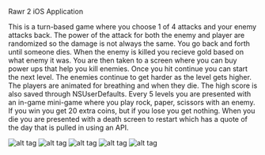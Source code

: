Rawr 2 iOS Application

This is a turn-based game where you choose 1 of 4 attacks and your enemy attacks back. The power of the attack for both the enemy and player are randomized so the damage is not always the same. You go back and forth until someone dies. When the enemy is killed you recieve gold based on what enemy it was. You are then taken to a screen where you can buy power ups that help you kill enemies. Once you hit continue you can start the next level. The enemies continue to get harder as the level gets higher. The players are animated for breathing and when they die. The high score is also saved through NSUserDefaults. Every 5 levels you are presented with an in-game mini-game where you play rock, paper, scissors with an enemy. If you win you get 20 extra coins, but if you lose you get nothing. When you die you are presented with a death screen to restart which has a quote of the day that is pulled in using an API.

![alt tag](https://raw.githubusercontent.com/jamesalandyer/rawr-2/master/rawr-21.png)
![alt tag](https://raw.githubusercontent.com/jamesalandyer/rawr-2/master/rawr-22.png)
![alt tag](https://raw.githubusercontent.com/jamesalandyer/rawr-2/master/rawr-23.png)
![alt tag](https://raw.githubusercontent.com/jamesalandyer/rawr-2/master/rawr-24.png)
![alt tag](https://raw.githubusercontent.com/jamesalandyer/rawr-2/master/rawr-25.png)
